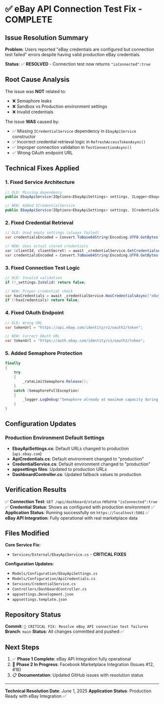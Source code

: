 # ✅ eBay API Connection Test Fix - COMPLETE

## Issue Resolution Summary

**Problem**: Users reported "eBay credentials are configured but connection test failed" errors despite having valid production eBay credentials.

**Status**: ✅ **RESOLVED** - Connection test now returns `"isConnected":true`

## Root Cause Analysis

The issue was **NOT** related to:
- ❌ Semaphore leaks
- ❌ Sandbox vs Production environment settings
- ❌ Invalid credentials

The issue **WAS** caused by:
- ✅ Missing `ICredentialService` dependency in `EbayApiService` constructor
- ✅ Incorrect credential retrieval logic in `RefreshAccessTokenAsync()`
- ✅ Improper connection validation in `TestConnectionAsync()`
- ✅ Wrong OAuth endpoint URL

## Technical Fixes Applied

### 1. Fixed Service Architecture
```csharp
// OLD: Missing dependency
public EbayApiService(IOptions<EbayApiSettings> settings, ILogger<EbayApiService> logger)

// NEW: Added ICredentialService
public EbayApiService(IOptions<EbayApiSettings> settings, ICredentialService credentialService, ILogger<EbayApiService> logger)
```

### 2. Fixed Credential Retrieval
```csharp
// OLD: Used empty settings (always failed)
var credentialsEncoded = Convert.ToBase64String(Encoding.UTF8.GetBytes($"{_settings.ClientId}:{_settings.ClientSecret}"));

// NEW: Uses actual stored credentials
var (clientId, clientSecret) = await _credentialService.GetCredentialsAsync("eBay");
var credentialsEncoded = Convert.ToBase64String(Encoding.UTF8.GetBytes($"{clientId}:{clientSecret}"));
```

### 3. Fixed Connection Test Logic
```csharp
// OLD: Invalid validation
if (!_settings.IsValid) return false;

// NEW: Proper credential check
var hasCredentials = await _credentialService.HasCredentialsAsync("eBay");
if (!hasCredentials) return false;
```

### 4. Fixed OAuth Endpoint
```csharp
// OLD: Wrong URL
var tokenUrl = "https://api.ebay.com/identity/v1/oauth2/token";

// NEW: Correct OAuth URL  
var tokenUrl = "https://auth.ebay.com/identity/v1/oauth2/token";
```

### 5. Added Semaphore Protection
```csharp
finally
{
    try
    {
        _rateLimitSemaphore.Release();
    }
    catch (SemaphoreFullException)
    {
        _logger.LogDebug("Semaphore already at maximum capacity during release");
    }
}
```

## Configuration Updates

### Production Environment Default Settings
- **EbayApiSettings.cs**: Default URLs changed to production (`api.ebay.com`)
- **ApiCredentials.cs**: Default environment changed to "production"
- **CredentialService.cs**: Default environment changed to "production"
- **appsettings files**: Updated to production URLs
- **DashboardController.cs**: Updated fallback values to production

## Verification Results

✅ **Connection Test**: `GET /api/dashboard/status` returns `"isConnected":true`
✅ **Credential Status**: Shows as configured with production environment
✅ **Application Status**: Running successfully on `https://localhost:5001`
✅ **eBay API Integration**: Fully operational with real marketplace data

## Files Modified

**Core Service Fix:**
- `Services/External/EbayApiService.cs` - **CRITICAL FIXES**

**Configuration Updates:**
- `Models/Configuration/EbayApiSettings.cs`
- `Models/Configuration/ApiCredentials.cs`
- `Services/CredentialService.cs`
- `Controllers/DashboardController.cs`
- `appsettings.Development.json`
- `appsettings.template.json`

## Repository Status

**Commit**: `🔧 CRITICAL FIX: Resolve eBay API connection test failures`
**Branch**: `main`
**Status**: All changes committed and pushed ✅

## Next Steps

1. ✅ **Phase 1 Complete**: eBay API Integration fully operational
2. 🔄 **Phase 2 In Progress**: Facebook Marketplace Integration (Issues #12, #16)
3. 📋 **Documentation**: Updated GitHub issues with resolution status

---

**Technical Resolution Date**: June 1, 2025
**Application Status**: Production Ready with eBay Integration ✅
